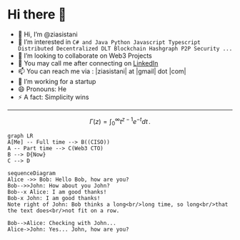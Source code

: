 # Hi there 👋
- 👋 Hi, I’m @ziasistani
- 👀 I’m interested in `C# and Java Python Javascript Typescript Distributed Decentralized DLT Blockchain Hashgraph P2P Security ... `
- 💞️ I’m looking to collaborate on Web3 Projects
- 💬 You may call me after connecting on [LinkedIn](https://www.linkedin.com/in/ziasistani/)
- 📫 You can reach me via : |ziasistani| at |gmail| dot |com|
- 🔭 I’m working for a startup
- 😄 Pronouns: He
- ⚡ A fact: Simplicity wins 



---
$$
\Gamma(z) = \int_0^\infty t^{z-1}e^{-t}dt\,.
$$

```mermaid
graph LR
A[Me] -- Full time --> B((CISO))
A -- Part time --> C(Web3 CTO)
B --> D{Now}
C --> D
```


```mermaid
sequenceDiagram
Alice ->> Bob: Hello Bob, how are you?
Bob-->>John: How about you John?
Bob--x Alice: I am good thanks!
Bob-x John: I am good thanks!
Note right of John: Bob thinks a long<br/>long time, so long<br/>that the text does<br/>not fit on a row.

Bob-->Alice: Checking with John...
Alice->John: Yes... John, how are you?
```
